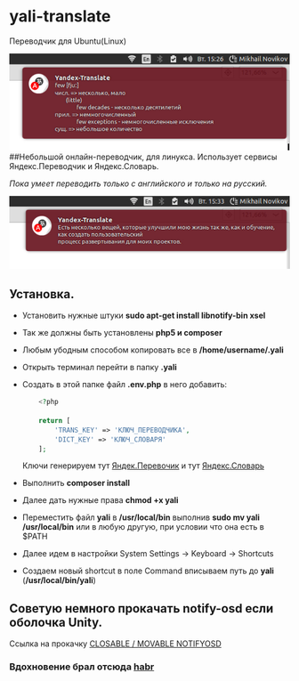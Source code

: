 # yali-translate
Переводчик для Ubuntu(Linux)

![YaLi-Translate One Word](https://github.com/mikenovikov/yali-translate/blob/master/resources/example-word.jpg)
##Небольшой онлайн-переводчик, для линукса.
Использует сервисы Яндекс.Переводчик и Яндекс.Словарь.

*Пока умеет переводить только с английского и только на русский.*

![YaLi-Translate Sentence Word](https://github.com/mikenovikov/yali-translate/blob/master/resources/example-sentence.jpg)


## Установка.
- Установить нужные штуки **sudo apt-get install libnotify-bin xsel**
- Так же должны быть установлены  **php5 и composer**
- Любым убодным способом копировать все в **/home/username/.yali**
- Открыть терминал перейти в папку **.yali**
- Создать в этой папке файл **.env.php** в него добавить:

	```php
		<?php

		return [
			'TRANS_KEY' => 'КЛЮЧ_ПЕРЕВОДЧИКА',
			'DICT_KEY' => 'КЛЮЧ_СЛОВАРЯ'
		];
	```
	Ключи генерируем тут [Яндек.Перевочик](https://tech.yandex.ru/keys/get/?service=trnsl) и тут
	[Яндекс.Словарь](https://tech.yandex.ru/keys/get/?service=dict)
- Выполнить **composer install**
- Далее дать нужные права **chmod +x yali**
- Переместить файл **yali** в **/usr/local/bin** выполнив **sudo mv yali /usr/local/bin** или в любую другую, при условии что она есть в $PATH
- Далее идем в настройки System Settings -> Keyboard -> Shortcuts
- Создаем новый shortcut в поле Command вписываем путь до **yali** (**/usr/local/bin/yali**)

## Советую немного прокачать notify-osd если оболочка Unity.
Ссылка на прокачку [CLOSABLE / MOVABLE NOTIFYOSD ](http://www.webupd8.org/2012/06/closable-movable-notifyosd.html)

### Вдохновение брал отсюда [habr](http://habrahabr.ru/post/137215/)
